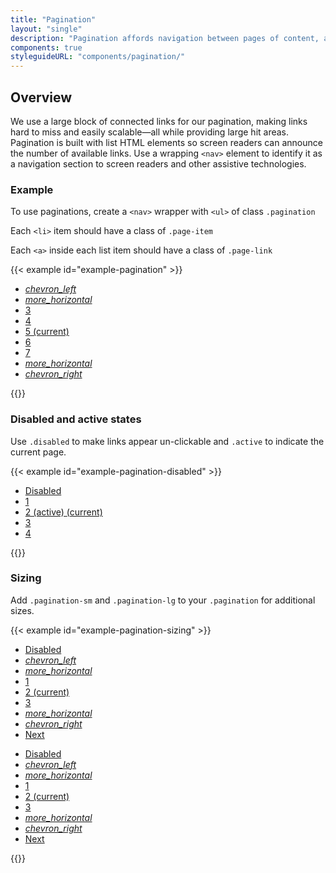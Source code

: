 ```yaml
---
title: "Pagination"
layout: "single"
description: "Pagination affords navigation between pages of content, and it highlights which page is currently in view."
components: true
styleguideURL: "components/pagination/"
---
```


## Overview

We use a large block of connected links for our pagination, making links hard
to miss and easily scalable—all while providing large hit areas. Pagination is
built with list HTML elements so screen readers can announce the number of
available links. Use a wrapping `<nav>` element to identify
it as a navigation section to screen readers and other assistive technologies.

### Example

To use paginations, create a `<nav>` wrapper with
`<ul>` of class `.pagination`

Each `<li>` item should have a class of
`.page-item`

Each `<a>` inside each list item should have a class of
`.page-link`

{{< example id="example-pagination" >}}
<nav aria-label="...">
  <ul class="pagination m-0">
    <li class="page-item">
      <a class="page-link" href="#">
        <i class="modus-icons">chevron_left</i>
      </a>
    </li>
    <li class="page-item">
      <a class="page-link" href="#">
        <i class="modus-icons">more_horizontal</i>
      </a>
    </li>
    <li class="page-item">
      <a class="page-link" href="#">
        3
      </a>
    </li>
    <li class="page-item">
      <a class="page-link" href="#">
        4
      </a>
    </li>
    <li class="page-item active" aria-current="page">
      <a class="page-link" href="#">5 <span class="sr-only">(current)</span></a>
    </li>
    <li class="page-item">
      <a class="page-link" href="#">
        6
      </a>
    </li>
    <li class="page-item">
      <a class="page-link" href="#">
        7
      </a>
    </li>
    <li class="page-item">
      <a class="page-link" href="#">
        <i class="modus-icons">more_horizontal</i>
      </a>
    </li>
    <li class="page-item">
      <a class="page-link" href="#">
        <i class="modus-icons">chevron_right</i>
      </a>
    </li>
  </ul>
</nav>
{{</ example >}}

### Disabled and active states

Use `.disabled` to make links appear un-clickable and
`.active` to indicate the current page.

{{< example id="example-pagination-disabled" >}}
<nav aria-label="...">
  <ul class="pagination">
    <li class="page-item disabled">
      <a class="page-link" href="#" tabindex="-1" aria-disabled="true">Disabled</a>
    </li>
    <li class="page-item"><a class="page-link" href="#">1</a></li>
    <li class="page-item active" aria-current="page">
      <a class="page-link" href="#">2 (active) <span class="sr-only">(current)</span></a>
    </li>
    <li class="page-item"><a class="page-link" href="#">3</a></li>
    <li class="page-item"><a class="page-link" href="#">4</a></li>
  </ul>
</nav>
{{</ example >}}

### Sizing

Add `.pagination-sm` and `.pagination-lg` to your
`.pagination` for additional sizes.

{{< example id="example-pagination-sizing" >}}
<nav aria-label="...">
  <ul class="pagination pagination-sm">
    <li class="page-item disabled">
      <a class="page-link" href="#" tabindex="-1" aria-disabled="true">Disabled</a>
    </li>
    <li class="page-item">
      <a class="page-link" href="#">
        <i class="modus-icons">chevron_left</i>
      </a>
    </li>
    <li class="page-item">
      <a class="page-link" href="#">
        <i class="modus-icons">more_horizontal</i>
      </a>
    </li>
    <li class="page-item"><a class="page-link" href="#">1</a></li>
    <li class="page-item active" aria-current="page">
      <a class="page-link" href="#">2 <span class="sr-only">(current)</span></a>
    </li>
    <li class="page-item"><a class="page-link" href="#">3</a></li>
    <li class="page-item">
      <a class="page-link" href="#">
        <i class="modus-icons">more_horizontal</i>
      </a>
    </li>
    <li class="page-item">
      <a class="page-link" href="#">
        <i class="modus-icons">chevron_right</i>
      </a>
    </li>
    <li class="page-item">
      <a class="page-link" href="#">Next</a>
    </li>
  </ul>
</nav>
<nav aria-label="...">
  <ul class="pagination pagination-lg">
    <li class="page-item disabled">
      <a class="page-link" href="#" tabindex="-1" aria-disabled="true">Disabled</a>
    </li>
    <li class="page-item">
      <a class="page-link" href="#">
        <i class="modus-icons">chevron_left</i>
      </a>
    </li>
    <li class="page-item">
      <a class="page-link" href="#">
        <i class="modus-icons">more_horizontal</i>
      </a>
    </li>
    <li class="page-item"><a class="page-link" href="#">1</a></li>
    <li class="page-item active" aria-current="page">
      <a class="page-link" href="#">2 <span class="sr-only">(current)</span></a>
    </li>
    <li class="page-item"><a class="page-link" href="#">3</a></li>
    <li class="page-item">
      <a class="page-link" href="#">
        <i class="modus-icons">more_horizontal</i>
      </a>
    </li>
    <li class="page-item">
      <a class="page-link" href="#">
        <i class="modus-icons">chevron_right</i>
      </a>
    </li>
    <li class="page-item">
      <a class="page-link" href="#">Next</a>
    </li>
  </ul>
</nav>
{{</ example >}}
